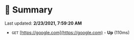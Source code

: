 # 📖 Summary
Last updated: **2/23/2021, 7:59:20 AM**

- `GET` [https://google.com](https://google.com) - **Up** (110ms)
